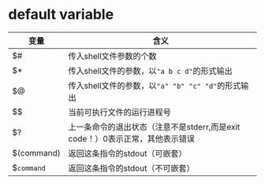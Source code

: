 # default variable

| 变量   | 含义    |
|--------------- | --------------- |
| $#   | 传入shell文件参数的个数   |
| $*   | 传入shell文件的参数，以`"a b c d"`的形式输出   |
| $@   | 传入shell文件的参数，以`"a" "b" "c" "d"`的形式输出   |
| $$   | 当前可执行文件的运行进程号   |
| $?   | 上一条命令的退出状态（注意不是stderr,而是exit code！）0表示正常，其他表示错误   |
| $(command)   | 返回这条指令的stdout（可嵌套）   |
| $`command`   | 返回这条指令的stdout（不可嵌套）   |

